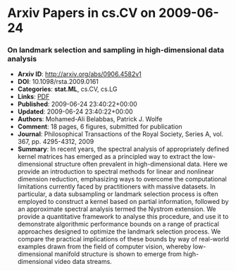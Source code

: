 # Arxiv Papers in cs.CV on 2009-06-24
### On landmark selection and sampling in high-dimensional data analysis
- **Arxiv ID**: http://arxiv.org/abs/0906.4582v1
- **DOI**: 10.1098/rsta.2009.0161
- **Categories**: **stat.ML**, cs.CV, cs.LG
- **Links**: [PDF](http://arxiv.org/pdf/0906.4582v1)
- **Published**: 2009-06-24 23:40:22+00:00
- **Updated**: 2009-06-24 23:40:22+00:00
- **Authors**: Mohamed-Ali Belabbas, Patrick J. Wolfe
- **Comment**: 18 pages, 6 figures, submitted for publication
- **Journal**: Philosophical Transactions of the Royal Society, Series A, vol.
  367, pp. 4295-4312, 2009
- **Summary**: In recent years, the spectral analysis of appropriately defined kernel matrices has emerged as a principled way to extract the low-dimensional structure often prevalent in high-dimensional data. Here we provide an introduction to spectral methods for linear and nonlinear dimension reduction, emphasizing ways to overcome the computational limitations currently faced by practitioners with massive datasets. In particular, a data subsampling or landmark selection process is often employed to construct a kernel based on partial information, followed by an approximate spectral analysis termed the Nystrom extension. We provide a quantitative framework to analyse this procedure, and use it to demonstrate algorithmic performance bounds on a range of practical approaches designed to optimize the landmark selection process. We compare the practical implications of these bounds by way of real-world examples drawn from the field of computer vision, whereby low-dimensional manifold structure is shown to emerge from high-dimensional video data streams.




